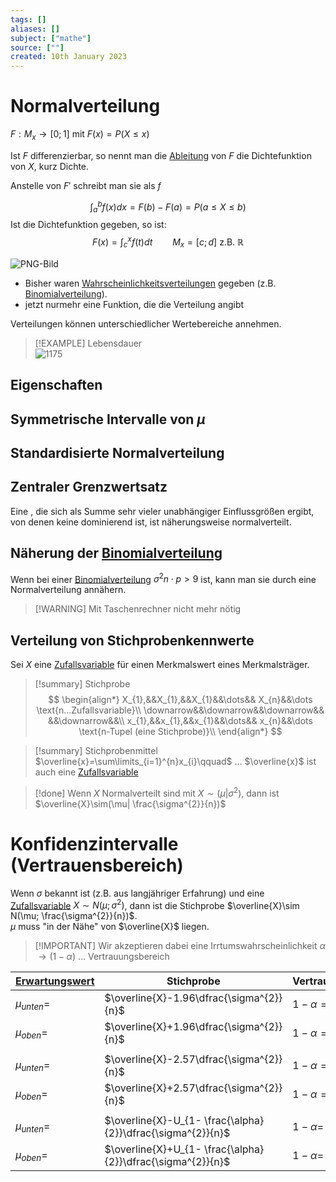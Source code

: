 ```yaml
---
tags: []
aliases: []
subject: ["mathe"]
source: [""]
created: 10th January 2023
---
```


# Normalverteilung

$F: M_{x}\rightarrow[0;1]$ mit $F(x)=P(X\leq x)$

Ist $F$ differenzierbar, so nennt man die [Ableitung](Differenzialrechnung.md) von $F$ die Dichtefunktion von $X$, kurz Dichte.

Anstelle von $F'$ schreibt man sie als $f$

$$
\int^{b}_{a} f(x)dx= F(b)-F(a) = P(a\leq X\leq b)
$$
Ist die Dichtefunktion gegeben, so ist:
$$
F(x)=\int^{x}_{c}f(t)dt\qquad M_{x}=[c;d]\text{ z.B. } \mathbb{R}
$$

![PNG-Bild](PNG-Bild.png)


- Bisher waren [Wahrscheinlichkeitsverteilungen](Wahrscheinlichkeitsverteilung.md) gegeben (z.B. [Binomialverteilung](Binomialverteilung.md)).
- jetzt nurmehr eine Funktion, die die Verteilung angibt

Verteilungen können unterschiedlicher Wertebereiche annehmen.

>[!EXAMPLE] Lebensdauer  
>![1175](PNG-Bild%201.png)

## Eigenschaften

## Symmetrische Intervalle von $\mu$

## Standardisierte Normalverteilung

## Zentraler Grenzwertsatz

Eine [](Zufallsvariable.md#Stetige%20Zufallsvariablen|stetige%20Zufallsvariable), die sich als Summe sehr vieler unabhängiger Einflussgrößen ergibt, von denen keine dominierend ist, ist näherungsweise normalverteilt.

## Näherung der [Binomialverteilung](Binomialverteilung.md)

Wenn bei einer [Binomialverteilung](Binomialverteilung.md) $\sigma^{2}n\cdot p>9$ ist, kann man sie durch eine Normalverteilung annähern.
> [!WARNING] Mit Taschenrechner nicht mehr nötig

## Verteilung von Stichprobenkennwerte

Sei $X$ eine [Zufallsvariable](Zufallsvariable.md) für einen Merkmalswert eines Merkmalsträger.

>[!summary] Stichprobe
> $$
> \begin{align*}
> X_{1},&&X_{1},&&X_{1}&&\dots&& X_{n}&&\dots \text{n...Zufallsvariable}\\
> \downarrow&&\downarrow&&\downarrow&& &&\downarrow&&\\
> x_{1},&&x_{1},&&x_{1}&&\dots&& x_{n}&&\dots \text{n-Tupel (eine Stichprobe)}\\
> \end{align*}
> $$

> [!summary] Stichprobenmittel  
> $\overline{x}=\sum\limits_{i=1}^{n}x_{i}\qquad$ … $\overline{x}$ ist auch eine [Zufallsvariable](Zufallsvariable.md)

> [!done] Wenn $X$ Normalverteilt sind mit $X\sim (\mu|\sigma^{2})$, dann ist $\overline{X}\sim(\mu| \frac{\sigma^{2}}{n})$

# Konfidenzintervalle (Vertrauensbereich)

Wenn $\sigma$ bekannt ist (z.B. aus langjähriger Erfahrung) und eine [Zufallsvariable](Zufallsvariable.md) $X\sim N(\mu;\sigma^{2})$, dann ist die Stichprobe $\overline{X}\sim N(\mu; \frac{\sigma^{2}}{n})$.  
$\mu$ muss "in der Nähe" von $\overline{X}$ liegen.
> [!IMPORTANT] Wir akzeptieren dabei eine Irrtumswahrscheinlichkeit $\alpha$  
> $\rightarrow (1-\alpha)$ … Vertrauungsbereich

| [Erwartungswert](Erwartungswert.md) | Stichprobe                                                  | Vertrauensbereich |
| -------------- | ----------------------------------------------------------- | ----------------- |
| $\mu_{unten}=$ | $\overline{X}-1.96\dfrac{\sigma^{2}}{n}$                    | $1-\alpha=95\%$   |
| $\mu_{oben}=$  | $\overline{X}+1.96\dfrac{\sigma^{2}}{n}$                    | $1-\alpha=95\%$   |
|                |                                                             |                   |
| $\mu_{unten}=$ | $\overline{X}-2.57\dfrac{\sigma^{2}}{n}$                    | $1-\alpha=99\%$   |
| $\mu_{oben}=$  | $\overline{X}+2.57\dfrac{\sigma^{2}}{n}$                    | $1-\alpha=99\%$   |
|                |                                                             |                   |
| $\mu_{unten}=$ | $\overline{X}-U_{1- \frac{\alpha}{2}}\dfrac{\sigma^{2}}{n}$ | $1-\alpha=$       |
| $\mu_{oben}=$  | $\overline{X}+U_{1- \frac{\alpha}{2}}\dfrac{\sigma^{2}}{n}$ | $1-\alpha=$       |
